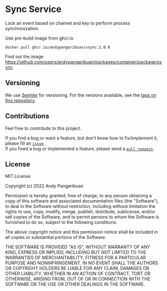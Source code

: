 <!-- 
file: go.mod
replace github.com/andypangaribuan/project9 => /Users/apangaribuan/repo/github/project9

Find errors not caught by the compilers.
This command vets the package in the current directory.
  $ go vet
Download all dependencies
  $ go mod download
Remove unused dependencies
  $ go mod tidy
Check code format
  $ gofmt -l .
-->

# Sync Service

Lock an event based on channel and key to perform process synchronization.

Use pre-build image from ghcr.io

```text
docker pull ghcr.io/andypangaribuan/ssync:1.0.0
```

Find out the image  
<https://github.com/users/andypangaribuan/packages/container/package/ssync>

## Versioning

We use [SemVer](http://semver.org/) for versioning. For the versions available, see the [tags on this repository](https://gitlab.com/treasuryid/service/connect/-/tags).

## Contributions

Feel free to contribute to this project.

If you find a bug or want a feature, but don't know how to fix/implement it, please fill an [`issue`](https://github.com/andypangaribuan/clog/issues).  
If you fixed a bug or implemented a feature, please send a [`pull request`](https://github.com/andypangaribuan/clog/pulls).

## License

MIT License

Copyright (c) 2022 Andy Pangaribuan

Permission is hereby granted, free of charge, to any person obtaining a copy
of this software and associated documentation files (the "Software"), to deal
in the Software without restriction, including without limitation the rights
to use, copy, modify, merge, publish, distribute, sublicense, and/or sell
copies of the Software, and to permit persons to whom the Software is
furnished to do so, subject to the following conditions:

The above copyright notice and this permission notice shall be included in all
copies or substantial portions of the Software.

THE SOFTWARE IS PROVIDED "AS IS", WITHOUT WARRANTY OF ANY KIND, EXPRESS OR
IMPLIED, INCLUDING BUT NOT LIMITED TO THE WARRANTIES OF MERCHANTABILITY,
FITNESS FOR A PARTICULAR PURPOSE AND NONINFRINGEMENT. IN NO EVENT SHALL THE
AUTHORS OR COPYRIGHT HOLDERS BE LIABLE FOR ANY CLAIM, DAMAGES OR OTHER
LIABILITY, WHETHER IN AN ACTION OF CONTRACT, TORT OR OTHERWISE, ARISING FROM,
OUT OF OR IN CONNECTION WITH THE SOFTWARE OR THE USE OR OTHER DEALINGS IN THE
SOFTWARE.

